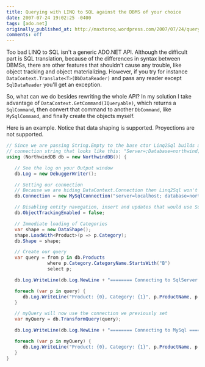 ```yaml
---
title: Querying with LINQ to SQL against the DBMS of your choice
date: 2007-07-24 19:02:25 -0400
tags: [ado.net]
originally_published_at: http://maxtoroq.wordpress.com/2007/07/24/querying-with-linq-to-sql-against-the-dbms-of-your-choice/
comments: off
---
```


Too bad LINQ to SQL isn't a generic ADO.NET API. Although the difficult part is SQL translation, because of the differences in syntax between DBMSs, there are other features that shouldn't cause any trouble, like object tracking and object materializing. However, if you try for instance `DataContext.Translate<T>(DbDataReader)` and pass any reader except `SqlDataReader` you'll get an exception.

So, what can we do besides rewriting the whole API? In my solution I take advantage of `DataContext.GetCommand(IQueryable)`, which returns a `SqlCommand`, then convert that command to another `DbCommand`, like `MySqlCommand`, and finally create the objects myself.

Here is an example. Notice that data shaping is supported. Proyections are not supported.

```csharp
// Since we are passing String.Empty to the base ctor Linq2Sql builds a default 
// connection string that looks like this: "Server=;Database=northwind;Integrated Security=SSPI" 
using (NorthwindDB db = new NorthwindDB()) {           

   // See the log on your Output window 
   db.Log = new DebuggerWriter();           

   // Setting our connection  
   // Because we are hiding DataContext.Connection then Linq2Sql won't use this one 
   db.Connection = new MySqlConnection("server=localhost; database=northwind; ");           

   // Disabling entity navegation, insert and updates that would use SqlConnection 
   db.ObjectTrackingEnabled = false;           

   // Immediate loading of Categories 
   var shape = new DataShape(); 
   shape.LoadWith<Product>(p => p.Category); 
   db.Shape = shape;           

   // Create our query 
   var query = from p in db.Products 
               where p.Category.CategoryName.StartsWith("B") 
               select p;           

   db.Log.WriteLine(db.Log.NewLine + "======== Connecting to SqlServer ========");           

   foreach (var p in query) { 
      db.Log.WriteLine("Product: {0}, Category: {1}", p.ProductName, p.Category.CategoryName); 
   }           

   // myQuery will now use the connection we previously set 
   var myQuery = db.TransformQuery(query);           

   db.Log.WriteLine(db.Log.NewLine + "======== Connecting to MySql ========");           

   foreach (var p in myQuery) { 
      db.Log.WriteLine("Product: {0}, Category: {1}", p.ProductName, p.Category.CategoryName); 
   } 
}
```
